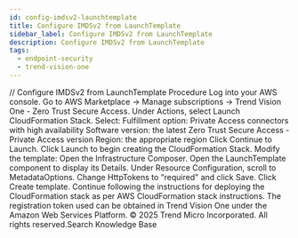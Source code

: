 ```yaml
---
id: config-imdsv2-launchtemplate
title: Configure IMDSv2 from LaunchTemplate
sidebar_label: Configure IMDSv2 from LaunchTemplate
description: Configure IMDSv2 from LaunchTemplate
tags:
  - endpoint-security
  - trend-vision-one
---
```


/*<![CDATA[*/ $('#title').html($('meta[name=map-description]').attr('content')); /*]]>*/ Configure IMDSv2 from LaunchTemplate Procedure Log into your AWS console. Go to AWS Marketplace → Manage subscriptions → Trend Vision One - Zero Trust Secure Access. Under Actions, select Launch CloudFormation Stack. Select: Fulfillment option: Private Access connectors with high availability Software version: the latest Zero Trust Secure Access - Private Access version Region: the appropriate region Click Continue to Launch. Click Launch to begin creating the CloudFormation Stack. Modify the template: Open the Infrastructure Composer. Open the LaunchTemplate component to display its Details. Under Resource Configuration, scroll to MetadataOptions. Change HttpTokens to “required" and click Save. Click Create template. Continue following the instructions for deploying the CloudFormation stack as per AWS CloudFormation stack instructions. The registration token used can be obtained in Trend Vision One under the Amazon Web Services Platform. © 2025 Trend Micro Incorporated. All rights reserved.Search Knowledge Base